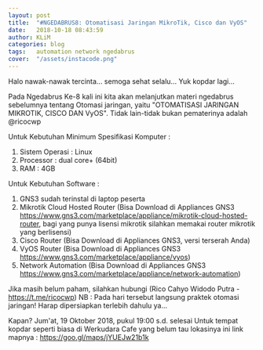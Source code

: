 ```yaml
---
layout: post
title:  "#NGEDABRUS8: Otomatisasi Jaringan MikroTik, Cisco dan VyOS"
date:   2018-10-18 08:43:59
author: KLiM
categories: blog
tags:	automation network ngedabrus
cover:  "/assets/instacode.png"
---
```


Halo nawak-nawak tercinta... semoga sehat selalu... Yuk kopdar lagi... 

Pada Ngedabrus Ke-8 kali ini kita akan melanjutkan materi ngedabrus sebelumnya tentang Otomasi jaringan, yaitu "OTOMATISASI JARINGAN MIKROTIK, CISCO DAN VyOS". Tidak lain-tidak bukan pematerinya adalah @ricocwp 

Untuk Kebutuhan Minimum Spesifikasi Komputer :
1. Sistem Operasi : Linux
2. Processor : dual core+ (64bit)
3. RAM : 4GB

Untuk Kebutuhan Software :
1. GNS3 sudah terinstal di laptop peserta
1. Mikrotik Cloud Hosted Router (Bisa Download di Appliances GNS3 https://www.gns3.com/marketplace/appliance/mikrotik-cloud-hosted-router, bagi yang punya lisensi mikrotik silahkan memakai router mikrotik yang berlisensi)
2. Cisco Router (Bisa Download di Appliances GNS3, versi terserah Anda)
3. VyOS Router (Bisa Download di Appliances GNS3 https://www.gns3.com/marketplace/appliance/vyos)
4. Network Automation (Bisa Download di Appliances GNS3 https://www.gns3.com/marketplace/appliance/network-automation)

Jika masih belum paham, silahkan hubungi (Rico Cahyo Widodo Putra - https://t.me/ricocwp)
NB : Pada hari tersebut langsung praktek otomasi jaringan! Harap dipersiapkan terlebih dahulu ya... 

Kapan? Jum'at, 19 Oktober 2018, pukul 19:00 s.d. selesai
Untuk tempat kopdar  seperti biasa di Werkudara Cafe 
yang belum tau lokasinya ini link mapnya : https://goo.gl/maps/jYUEJw21b1k